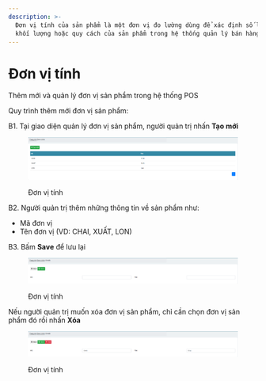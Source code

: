 ```yaml
---
description: >-
  Đơn vị tính của sản phẩm là một đơn vị đo lường dùng để xác định số lượng,
  khối lượng hoặc quy cách của sản phẩm trong hệ thống quản lý bán hàng
---
```


# Đơn vị tính

Thêm mới và quản lý đơn vị sản phẩm trong hệ thống POS

Quy trình thêm mới đơn vị sản phẩm:

B1. Tại giao diện quản lý đơn vị sản phẩm, người quản trị nhấn **Tạo mới**

<figure><img src="../.gitbook/assets/Screenshot from 2024-12-18 10-55-02.png" alt=""><figcaption><p>Đơn vị tính</p></figcaption></figure>

B2. Người quản trị thêm những thông tin về sản phẩm như:

* Mã đơn vị
* Tên đơn vị (VD: CHAI, XUẤT, LON)

B3. Bấm **Save** để lưu lại

<figure><img src="../.gitbook/assets/Screenshot from 2024-12-18 10-59-57.png" alt=""><figcaption><p>Đơn vị tính</p></figcaption></figure>

Nếu người quản trị muốn xóa đơn vị sản phẩm, chỉ cần chọn đơn vị sản phẩm đó rồi nhấn **Xóa**

<figure><img src="../.gitbook/assets/Screenshot from 2024-12-18 11-04-41.png" alt=""><figcaption><p>Đơn vị tính</p></figcaption></figure>
